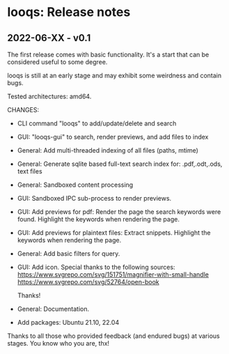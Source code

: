 # looqs: Release notes

## 2022-06-XX - v0.1
The first release comes with basic functionality. It's a start that can be considered useful to some degree.

looqs is still at an early stage and may exhibit some weirdness and contain bugs.

Tested architectures: amd64.

CHANGES:
- CLI command "looqs" to add/update/delete and search
- GUI: "looqs-gui" to search, render previews, and add files to index
- General: Add multi-threaded indexing of all files (paths, mtime)
- General: Generate sqlite based full-text search index for: .pdf,.odt,.ods, text files
- General: Sandboxed content processing
- GUI: Sandboxed IPC sub-process to render previews.
- GUI: Add previews for pdf: Render the page the search keywords were found. Highlight the keywords when rendering the page.
- GUI: Add previews for plaintext files: Extract snippets. Highlight the keywords when rendering the page.
- General: Add basic filters for query.
- GUI: Add icon. Special thanks to the following sources:
	https://www.svgrepo.com/svg/151751/magnifier-with-small-handle
	https://www.svgrepo.com/svg/52764/open-book

	Thanks!
- General: Documentation.

- Add packages: Ubuntu 21.10, 22.04

Thanks to all those who provided feedback (and endured bugs) at various stages. You know who you are, thx!

